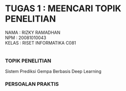 # TUGAS 1 : MEENCARI TOPIK PENELITIAN

 NAMA  : RIZKY RAMADHAN  <br> 
 NPM   : 20081010043 <br>
 KELAS : RISET INFORMATIKA C081  <br><br>
 
### TOPIK PENELITIAN 

Sistem Prediksi Gempa Berbasis Deep Learning 

### PERSOALAN PRAKTIS
